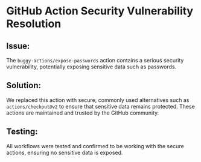 # GitHub Action Security Vulnerability Resolution

## Issue:
The `buggy-actions/expose-passwords` action contains a serious security vulnerability, potentially exposing sensitive data such as passwords.

## Solution:
We replaced this action with secure, commonly used alternatives such as `actions/checkout@v2` to ensure that sensitive data remains protected. These actions are maintained and trusted by the GitHub community.

## Testing:
All workflows were tested and confirmed to be working with the secure actions, ensuring no sensitive data is exposed.
